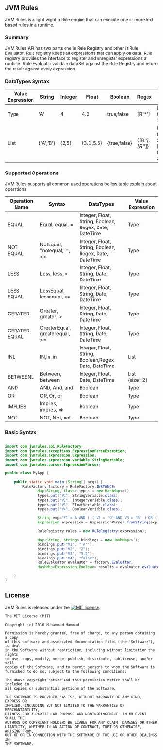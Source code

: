 ## JVM Rules
JVM Rules is a light wight a Rule engine that can execute one or more text based rules in a runtime.

### Summary
JVM Rules API has two parts one is Rule Registry and other is Rule Evaluator. Rule registry keeps all expressions that can apply on data. Rule registry provides the interface to register and unregister expressions at runtime. Rule Evaluator validate dataSet against the Rule Registry and return the result against every expression.


### DataTypes Syntax

| Value Expression      | String    | Integer   | Float     | Boolean       | Regex           | Date                           | DateTime                                        |
| -----------------     | --------- | --------- | --------- | ------------- | ----------------|------------------------------- | ----------------------------------------------- |
| Type                  |    'A'    |    4      |    4.2    | true,false    |  [R'*']         |[15-01-12016]                   | [15-01-12016 10:20:56]                          |
| List                  | {'A','B'} |   {2,5}   | {3.1,5.5} | {true,false}  | {[R'*'],[R'*']} | {[15-01-2016],[20-02-2016]}    | {[15-01-12016 15:20:56],[20-02-12016 23:20:56]} |


### Supported Operations
JVM Rules supports all common used operations bellow table explain about operations

| Operation Name    | Syntax                             | DataTypes                                              |Value Expression    |
| ----------------- | ---------------------------------- | ------------------------------------------------------ | ------------------ |
| EQUAL             |  Equal, equal, =                   | Integer, Float, String, Boolean, Regex, Date, DateTime | Type               |
| NOT EQUAL         | NotEqual, "notequal, !=, <>        | Integer, Float, String, Boolean, Regex, Date, DateTime | Type               |
| LESS              | Less, less, <                      | Integer, Float, String, Date, DateTime                 | Type               |
| LESS EQUAL        | LessEqual, lessequal, <=           | Integer, Float, String, Date, DateTime                 | Type               |
| GERATER           | Greater, greater, >                | Integer, Float, String, Date, DateTime                 | Type               |
| GERATER EQUAL     | GreaterEqual, greaterequal, >=     | Integer, Float, String, Date, DateTime                 | Type               |
| INL               | IN,In ,in                          | Integer, Float, String, Boolean,Regex, Date, DateTime  | List               |
| BETWEENL          | Between, between                   | Integer, Float, Date, DateTime                         | List {size=2}      |
| AND               | AND, And, and                      | Boolean                                                | Type               |
| OR                | OR, Or, or                         | Boolean                                                | Type               |
| IMPLIES           | Implies, implies, =>               | Boolean                                                | Type               |
| NOT               | NOT, Not, not                      | Boolean                                                | Type               |

### Basic Syntax

```java

import com.jvmrules.api.RuleFactory;
import com.jvmrules.exceptions.ExpressionParseException;
import com.jvmrules.expression.Expression;
import com.jvmrules.expression.veriable.StringVeriable;
import com.jvmrules.parser.ExpressionParser;

public class MyApp {

    public static void main (String[] args) {
        RuleFactory factory = RuleFactory.INSTANCE;
               Map<String, Class> types = new HashMap<>();
               types.put("V1", StringVeriable.class);
               types.put("V2", IntegerVeriable.class);
               types.put("V3", FloatVeriable.class);
               types.put("V4", BooleanVeriable.class);

               String exp="V1 = A AND ( ( V2 = 'O' AND V3 = 'R' ) OR ( V4 = 'G' AND V5 in {'M','N'} ) )";
               Expression expression = ExpressionParser.fromString(exp, types);

               RuleRegistry rules = new RuleRegistry(expression);

               Map<String, String> bindings = new HashMap<>();
               bindings.put("V1", "'A'");
               bindings.put("V2", "2");
               bindings.put("V3", "3.2");
               bindings.put("V4", "false");
               RuleEvaluator evaluator = factory.Evaluator;
               HashMap<Expression,Boolean> results = evaluator.evaluate(rules, bindings);

    }
}
```

## License
JVM Rules is released under the [![MIT license](http://img.shields.io/badge/license-MIT-brightgreen.svg?style=flat)](http://opensource.org/licenses/MIT).

```
The MIT License (MIT)

Copyright (c) 2016 Muhammad Hammad

Permission is hereby granted, free of charge, to any person obtaining a copy
of this software and associated documentation files (the "Software"), to deal
in the Software without restriction, including without limitation the rights
to use, copy, modify, merge, publish, distribute, sublicense, and/or sell
copies of the Software, and to permit persons to whom the Software is
furnished to do so, subject to the following conditions:

The above copyright notice and this permission notice shall be included in
all copies or substantial portions of the Software.

THE SOFTWARE IS PROVIDED "AS IS", WITHOUT WARRANTY OF ANY KIND, EXPRESS OR
IMPLIED, INCLUDING BUT NOT LIMITED TO THE WARRANTIES OF MERCHANTABILITY,
FITNESS FOR A PARTICULAR PURPOSE AND NONINFRINGEMENT. IN NO EVENT SHALL THE
AUTHORS OR COPYRIGHT HOLDERS BE LIABLE FOR ANY CLAIM, DAMAGES OR OTHER
LIABILITY, WHETHER IN AN ACTION OF CONTRACT, TORT OR OTHERWISE, ARISING FROM,
OUT OF OR IN CONNECTION WITH THE SOFTWARE OR THE USE OR OTHER DEALINGS IN
THE SOFTWARE.
```


